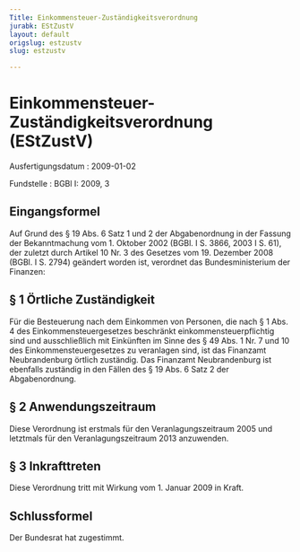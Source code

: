 ```yaml
---
Title: Einkommensteuer-Zuständigkeitsverordnung
jurabk: EStZustV
layout: default
origslug: estzustv
slug: estzustv

---
```


# Einkommensteuer-Zuständigkeitsverordnung (EStZustV)

Ausfertigungsdatum
:   2009-01-02

Fundstelle
:   BGBl I: 2009, 3

## Eingangsformel

Auf Grund des § 19 Abs. 6 Satz 1 und 2 der Abgabenordnung in der
Fassung der Bekanntmachung vom 1. Oktober 2002 (BGBl. I S. 3866, 2003
I S. 61), der zuletzt durch Artikel 10 Nr. 3 des Gesetzes vom 19.
Dezember 2008 (BGBl. I S. 2794) geändert worden ist, verordnet das
Bundesministerium der Finanzen:

## § 1 Örtliche Zuständigkeit

Für die Besteuerung nach dem Einkommen von Personen, die nach § 1 Abs.
4 des Einkommensteuergesetzes beschränkt einkommensteuerpflichtig sind
und ausschließlich mit Einkünften im Sinne des § 49 Abs. 1 Nr. 7 und
10 des Einkommensteuergesetzes zu veranlagen sind, ist das Finanzamt
Neubrandenburg örtlich zuständig. Das Finanzamt Neubrandenburg ist
ebenfalls zuständig in den Fällen des § 19 Abs. 6 Satz 2 der
Abgabenordnung.

## § 2 Anwendungszeitraum

Diese Verordnung ist erstmals für den Veranlagungszeitraum 2005 und
letztmals für den Veranlagungszeitraum 2013 anzuwenden.

## § 3 Inkrafttreten

Diese Verordnung tritt mit Wirkung vom 1. Januar 2009 in Kraft.

## Schlussformel

Der Bundesrat hat zugestimmt.

